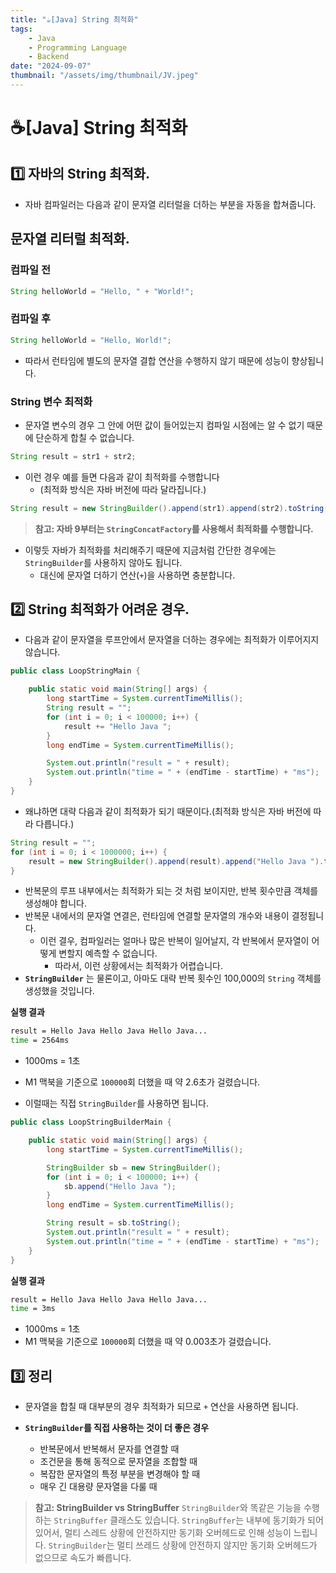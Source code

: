 ```yaml
---
title: "☕️[Java] String 최적화"
tags:
    - Java
    - Programming Language
    - Backend
date: "2024-09-07"
thumbnail: "/assets/img/thumbnail/JV.jpeg"
---
```


# ☕️[Java] String 최적화

## 1️⃣ 자바의 String 최적화.
- 자바 컴파일러는 다음과 같이 문자열 리터럴을 더하는 부분을 자동을 합쳐줍니다.

## 문자열 리터럴 최적화.
### 컴파일 전
```java
String helloWorld = "Hello, " + "World!";
```

### 컴파일 후
```java
String helloWorld = "Hello, World!";
```
- 따라서 런타임에 별도의 문자열 결합 연산을 수행하지 않기 때문에 성능이 향상됩니다.

### String 변수 최적화
- 문자열 변수의 경우 그 안에 어떤 값이 들어있는지 컴파일 시점에는 알 수 없기 때문에 단순하게 합칠 수 없습니다.
```java
String result = str1 + str2;
```

- 이런 경우 예를 들면 다음과 같이 최적화를 수행합니다
    - (최적화 방식은 자바 버전에 따라 달라집니다.)
```java
String result = new StringBuilder().append(str1).append(str2).toString();
```

> **참고: 자바 9부터는 `StringConcatFactory`를 사용해서 최적화를 수행합니다.**

- 이렇듯 자바가 최적화를 처리해주기 때문에 지금처럼 간단한 경우에는 `StringBuilder`를 사용하지 않아도 됩니다.
    - 대신에 문자열 더하기 연산(`+`)을 사용하면 충분합니다.

## 2️⃣ String 최적화가 어려운 경우.
- 다음과 같이 문자열을 루프안에서 문자열을 더하는 경우에는 최적화가 이루어지지 않습니다.
```java
public class LoopStringMain {

	public static void main(String[] args) {
		long startTime = System.currentTimeMillis();
		String result = "";
		for (int i = 0; i < 100000; i++) {
			result += "Hello Java ";
		}
		long endTime = System.currentTimeMillis();

		System.out.println("result = " + result);
		System.out.println("time = " + (endTime - startTime) + "ms");
	}
}
```

- 왜냐하면 대략 다음과 같이 최적화가 되기 때문이다.(최적화 방식은 자바 버전에 따라 다릅니다.)
```java
String result = "";
for (int i = 0; i < 1000000; i++) {
    result = new StringBuilder().append(result).append("Hello Java ").toString();
}
```
- 반복문의 루프 내부에서는 최적화가 되는 것 처럼 보이지만, 반복 횟수만큼 객체를 생성해야 합니다.
- 반복문 내에서의 문자열 연결은, 런타임에 연결할 문자열의 개수와 내용이 결정됩니다.
    - 이런 결우, 컴파일러는 얼마나 많은 반복이 일어날지, 각 반복에서 문자열이 어떻게 변할지 예측할 수 없습니다.
        - 따라서, 이런 상황에서는 최적화가 어렵습니다.
- **`StringBuilder`** 는 물론이고, 아마도 대략 반복 횟수인 100,000의 `String` 객체를 생성했을 것입니다.

**실행 결과**
```bash
result = Hello Java Hello Java Hello Java...
time = 2564ms
```

- 1000ms = 1초
- M1 맥북을 기준으로 `100000`회 더했을 때 약 2.6초가 걸렸습니다.

- 이럴때는 직접 `StringBuilder`를 사용하면 됩니다.
```java
public class LoopStringBuilderMain {

	public static void main(String[] args) {
		long startTime = System.currentTimeMillis();

		StringBuilder sb = new StringBuilder();
		for (int i = 0; i < 100000; i++) {
			sb.append("Hello Java ");
		}
		long endTime = System.currentTimeMillis();

		String result = sb.toString();
		System.out.println("result = " + result);
		System.out.println("time = " + (endTime - startTime) + "ms");
	}
}
```

**실행 결과**
```bash
result = Hello Java Hello Java Hello Java...
time = 3ms
```
- 1000ms = 1초
- M1 맥북을 기준으로 `100000`회 더했을 때 약 0.003초가 걸렸습니다.

## 3️⃣ 정리
- 문자열을 합칠 때 대부분의 경우 최적화가 되므로 `+` 연산을 사용하면 됩니다.

- **`StringBuilder`를 직접 사용하는 것이 더 좋은 경우**
    - 반복문에서 반복해서 문자를 연결할 때
    - 조건문을 통해 동적으로 문자열을 조합할 때
    - 복잡한 문자열의 특정 부분을 변경해야 할 때
    - 매우 긴 대용량 문자열을 다룰 때

> **참고: StringBuilder vs StringBuffer**
> `StringBuilder`와 똑같은 기능을 수행하는 `StringBuffer` 클래스도 있습니다.
> `StringBuffer`는 내부에 동기화가 되어 있어서, 멀티 스레드 상황에 안전하지만 동기화 오버헤드로 인해 성능이 느립니다.
> `StringBuilder`는 멀티 쓰레드 상황에 안전하지 않지만 동기화 오버헤드가 없으므로 속도가 빠릅니다.
